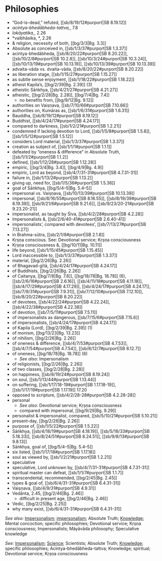 # Philosophies



* ”God-is-dead,” refuted, [[sb/8/19/12#purport|SB 8.19.12]]
* *acintya-bhedābheda-tattva,*, 7.8
* *lokāyatika,*, 2.26
* *vaibhāsika, *, 2.26
* & religion, necessity of both, [[bg/3/3|Bg. 3.3]]
* Absolute as conceived in, [[sb/1/3/37#purport|SB 1.3.37]]
* acintya-bhedābheda, [[sb/8/20/22#purport|SB 8.20.22]], [[sb/10/2/8#purport|SB 10.2.8]], [[sb/10/3/24#purport|SB 10.3.24]], [[sb/10/13/19#purport|SB 10.13.19]], [[sb/10/13/39#purport|SB 10.13.39]]
* advaita-vāda vs. dvaita-vāda, [[sb/8/20/22#purport|SB 8.20.22]]
* as liberation stage, [[sb/1/15/27#purport|SB 1.15.27]]
* as subtle sense enjoyment, [[sb/1/18/22#purport|SB 1.18.22]]
* atheist Kapila’s, [[bg/2/39|Bg. 2.39]] (3)
* atheistic Sāṅkhya, [[sb/4/21/27#purport|SB 4.21.27]]
* atheistic, [[bg/2/28|Bg. 2.28]], [[bg/7/4|Bg. 7.4]]
  * no benefits from, [[bg/9/12|Bg. 9.12]]
* authorities on Vaiṣṇava, [[sb/7/10/66#purport|SB 7.10.66]]
* authorities on, Kumāras as, [[sb/1/6/31#purport|SB 1.6.31]]
* Bauddha, [[sb/8/19/12#purport|SB 8.19.12]]
* Buddhist, [[sb/4/24/17#purport|SB 4.24.17]]
* compared to darkness, [[sb/1/2/21#purport|SB 1.2.21]]
* condemned if lacking devotion to Lord, [[sb/1/5/8#purport|SB 1.5.8]], [[sb/1/5/12#purport|SB 1.5.12]]
* considers Lord material, [[sb/1/3/37#purport|SB 1.3.37]]
* creation as subject of, [[sb/1/1/1#purport|SB 1.1.1]]
* defeated by ”oneness & difference” in Absolute Truth, [[sb/1/1/2#purport|SB 1.1.2]]
* defined, [[sb/1/12/28#purport|SB 1.12.28]]
* empiric, [[bg/3/4|Bg. 3.4]], [[bg/4/9|Bg. 4.9]]
* empiric, Lord as beyond, [[sb/4/7/31-31#purport|SB 4.7.31-31]]
* failure in, [[sb/1/13/2#purport|SB 1.13.2]]
* giving up, need for, [[sb/1/5/36#purport|SB 1.5.36]]
* goal of Sāṅkhya, [[bg/5/4–5|Bg. 5.4–5]]
* impersonal vs. Vaiṣṇava, [[sb/10/13/39#purport|SB 10.13.39]]
* impersonal, [[sb/8/16/55#purport|SB 8.16.55]], [[sb/8/19/39#purport|SB 8.19.39]], [[sb/9/21/6#purport|SB 9.21.6]], [[sb/9/23/20-21#purport|SB 9.23.20-21]]
* impersonalist, as taught by Śiva, [[sb/4/2/28#purport|SB 4.2.28]]
* Impersonalists &, [[sb/2/6/40-41#purport|SB 2.6.40-41]]
* impersonalists’, compared with devotees’, [[sb/7/13/27#purport|SB 7.13.27]]
* in Brahma-sūtra, [[sb/2/1/8#purport|SB 2.1.8]]
* Kṛṣṇa conscious. See: Devotional service; Kṛṣṇa consciousness
* Kṛṣṇa consciousness &, [[bg/10/11|Bg. 10.11]]
* life beyond, [[sb/1/15/45#purport|SB 1.15.45]]
* Lord inaccessible to, [[sb/1/3/37#purport|SB 1.3.37]]
* material, [[bg/2/26|Bg. 2.26]]
* of Bhagavad-gītā, [[sb/4/24/17#purport|SB 4.24.17]]
* of Buddhists, [[bg/2/26|Bg. 2.26]]
* of Caitanya, [[bg/7/8|Bg. 7.8]], [[bg/18/78|Bg. 18.78]] (6), [[sb/2/6/16#purport|SB 2.6.16]], [[sb/4/11/18#purport|SB 4.11.18]], [[sb/4/17/29#purport|SB 4.17.29]], [[sb/4/24/17#purport|SB 4.24.17]], [[sb/7/9/31#purport|SB 7.9.31]], [[sb/7/12/10#purport|SB 7.12.10]], [[sb/8/20/22#purport|SB 8.20.22]]
* of devotees, [[sb/4/22/24#purport|SB 4.22.24]], [[sb/4/22/38#purport|SB 4.22.38]]
* of devotion, [[sb/7/5/11#purport|SB 7.5.11]]
* of impersonalists as dangerous, [[sb/7/15/6#purport|SB 7.15.6]]
* of impersonalists, [[sb/4/24/17#purport|SB 4.24.17]]
* of Kapila (Lord), [[bg/2/39|Bg. 2.39]] (1)
* of monism, [[bg/13/23|Bg. 13.23]]
* of nihilism, [[bg/2/26|Bg. 2.26]]
* of oneness & difference, [[sb/4/7/53#purport|SB 4.7.53]], [[sb/4/7/54#purport|SB 4.7.54]], [[sb/8/12/7#purport|SB 8.12.7]]
* of oneness, [[bg/18/78|Bg. 18.78]] (6)
  * *See also:* Impersonalism
* of religionists, [[bg/2/26|Bg. 2.26]]
* of two classes, [[bg/2/28|Bg. 2.28]]
* on happiness, [[sb/8/19/24#purport|SB 8.19.24]]
* on soul, [[sb/1/13/44#purport|SB 1.13.44]]
* on suffering, [[sb/1/17/18-19#purport|SB 1.17.18-19]], [[sb/1/17/19#purport|SB 1.17.19]] 17.20
* opposed to scripture, [[sb/4/2/28-28#purport|SB 4.2.28-28]]
* personal
  * *See also:* Devotional service; Kṛṣṇa consciousness
  * compared with impersonal, [[bg/9/29|Bg. 9.29]]
* personalist & impersonalist, compared, [[sb/5/10/21#purport|SB 5.10.21]]
* present-day, [[bg/2/26|Bg. 2.26]]
* purpose of, [[sb/1/5/22#purport|SB 1.5.22]]
* Sāṅkhya, [[sb/4/18/19#purport|SB 4.18.19]], [[sb/5/18/33#purport|SB 5.18.33]], [[sb/8/24/51#purport|SB 8.24.51]], [[sb/9/8/13#purport|SB 9.8.13]]
* Sāṅkhya, goal of, [[bg/5/4–5|Bg. 5.4–5]]
* six listed, [[sb/1/17/18#purport|SB 1.17.18]]
* soul as viewed by, [[sb/1/2/21#purport|SB 1.2.21]]
* speculative
* speculative, Lord unknown by, [[sb/4/7/31-31#purport|SB 4.7.31-31]]
* spiritual master can defeat, [[sb/1/1/7#purport|SB 1.1.7]]
* transcendental, recommended, [[bg/2/45|Bg. 2.45]]
* types & goal of, [[sb/6/4/31-31#purport|SB 6.4.31-31]]
* Vaiṣṇava, [[sb/4/9/31#purport|SB 4.9.31]]
* Vedānta, 2.45, [[bg/2/46|Bg. 2.46]]
  * difficult in present age, [[bg/2/46|Bg. 2.46]]
* Vedic, [[bg/2/25|Bg. 2.25]]
* why many exist, [[sb/6/4/31-31#purport|SB 6.4.31-31]]

*See also:* [Impersonalism](entries/impersonalism.md); [impersonalism](entries/impersonalism.md); Absolute Truth; [Knowledge](entries/knowledge.md); Mental concoction; specific philosophies; Devotional service; Kṛṣṇa consciousness; Impersonalists; Māyāvāda philosophy; Speculative knowledge

*See:* [Impersonalism](entries/impersonalism.md); [Science](entries/sciences.md); Scientists; Absolute Truth; [Knowledge](entries/knowledge.md); specific philosophies; Acintya-bhedābheda-tattva; Knowledge; spiritual; Devotional service; Kṛṣṇa consciousness
